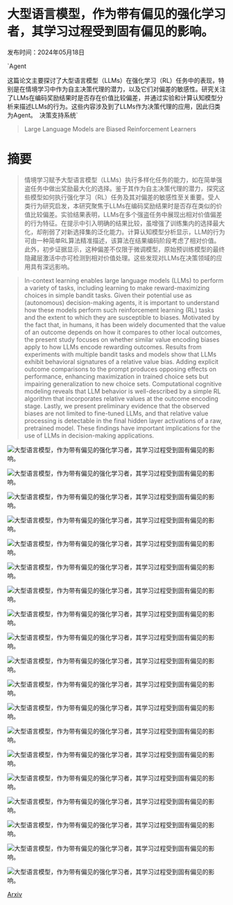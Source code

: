 # 大型语言模型，作为带有偏见的强化学习者，其学习过程受到固有偏见的影响。

发布时间：2024年05月18日

`Agent

这篇论文主要探讨了大型语言模型（LLMs）在强化学习（RL）任务中的表现，特别是在情境学习中作为自主决策代理的潜力，以及它们对偏差的敏感性。研究关注了LLMs在编码奖励结果时是否存在价值比较偏差，并通过实验和计算认知模型分析来描述LLMs的行为。这些内容涉及到了LLMs作为决策代理的应用，因此归类为Agent。` `决策支持系统`

> Large Language Models are Biased Reinforcement Learners

# 摘要

> 情境学习赋予大型语言模型（LLMs）执行多样化任务的能力，如在简单强盗任务中做出奖励最大化的选择。鉴于其作为自主决策代理的潜力，探究这些模型如何执行强化学习（RL）任务及其对偏差的敏感性至关重要。受人类行为研究启发，本研究聚焦于LLMs在编码奖励结果时是否存在类似的价值比较偏差。实验结果表明，LLMs在多个强盗任务中展现出相对价值偏差的行为特征。在提示中引入明确的结果比较，虽增强了训练集内的选择最大化，却削弱了对新选择集的泛化能力。计算认知模型分析显示，LLM的行为可由一种简单RL算法精准描述，该算法在结果编码阶段考虑了相对价值。此外，初步证据显示，这种偏差不仅限于微调模型，原始预训练模型的最终隐藏层激活中亦可检测到相对价值处理。这些发现对LLMs在决策领域的应用具有深远影响。

> In-context learning enables large language models (LLMs) to perform a variety of tasks, including learning to make reward-maximizing choices in simple bandit tasks. Given their potential use as (autonomous) decision-making agents, it is important to understand how these models perform such reinforcement learning (RL) tasks and the extent to which they are susceptible to biases. Motivated by the fact that, in humans, it has been widely documented that the value of an outcome depends on how it compares to other local outcomes, the present study focuses on whether similar value encoding biases apply to how LLMs encode rewarding outcomes. Results from experiments with multiple bandit tasks and models show that LLMs exhibit behavioral signatures of a relative value bias. Adding explicit outcome comparisons to the prompt produces opposing effects on performance, enhancing maximization in trained choice sets but impairing generalization to new choice sets. Computational cognitive modeling reveals that LLM behavior is well-described by a simple RL algorithm that incorporates relative values at the outcome encoding stage. Lastly, we present preliminary evidence that the observed biases are not limited to fine-tuned LLMs, and that relative value processing is detectable in the final hidden layer activations of a raw, pretrained model. These findings have important implications for the use of LLMs in decision-making applications.

![大型语言模型，作为带有偏见的强化学习者，其学习过程受到固有偏见的影响。](../../../paper_images/2405.11422/Figure_1.png)

![大型语言模型，作为带有偏见的强化学习者，其学习过程受到固有偏见的影响。](../../../paper_images/2405.11422/Figure_2.png)

![大型语言模型，作为带有偏见的强化学习者，其学习过程受到固有偏见的影响。](../../../paper_images/2405.11422/Figure_3.png)

![大型语言模型，作为带有偏见的强化学习者，其学习过程受到固有偏见的影响。](../../../paper_images/2405.11422/Figure_4.png)

![大型语言模型，作为带有偏见的强化学习者，其学习过程受到固有偏见的影响。](../../../paper_images/2405.11422/Figure_5.png)

![大型语言模型，作为带有偏见的强化学习者，其学习过程受到固有偏见的影响。](../../../paper_images/2405.11422/Figure_6.png)

![大型语言模型，作为带有偏见的强化学习者，其学习过程受到固有偏见的影响。](../../../paper_images/2405.11422/Figure_7.png)

![大型语言模型，作为带有偏见的强化学习者，其学习过程受到固有偏见的影响。](../../../paper_images/2405.11422/Figure_8.png)

![大型语言模型，作为带有偏见的强化学习者，其学习过程受到固有偏见的影响。](../../../paper_images/2405.11422/Figure_9.png)

![大型语言模型，作为带有偏见的强化学习者，其学习过程受到固有偏见的影响。](../../../paper_images/2405.11422/Figure_10.png)

![大型语言模型，作为带有偏见的强化学习者，其学习过程受到固有偏见的影响。](../../../paper_images/2405.11422/Figure_11.png)

![大型语言模型，作为带有偏见的强化学习者，其学习过程受到固有偏见的影响。](../../../paper_images/2405.11422/Figure_12.png)

![大型语言模型，作为带有偏见的强化学习者，其学习过程受到固有偏见的影响。](../../../paper_images/2405.11422/Figure_13.png)

![大型语言模型，作为带有偏见的强化学习者，其学习过程受到固有偏见的影响。](../../../paper_images/2405.11422/Figure_14.png)

![大型语言模型，作为带有偏见的强化学习者，其学习过程受到固有偏见的影响。](../../../paper_images/2405.11422/Figure_15.png)

![大型语言模型，作为带有偏见的强化学习者，其学习过程受到固有偏见的影响。](../../../paper_images/2405.11422/Figure_16.png)

![大型语言模型，作为带有偏见的强化学习者，其学习过程受到固有偏见的影响。](../../../paper_images/2405.11422/Figure_17.png)

![大型语言模型，作为带有偏见的强化学习者，其学习过程受到固有偏见的影响。](../../../paper_images/2405.11422/Figure_18.png)

![大型语言模型，作为带有偏见的强化学习者，其学习过程受到固有偏见的影响。](../../../paper_images/2405.11422/gemma_analysis.png)

[Arxiv](https://arxiv.org/abs/2405.11422)